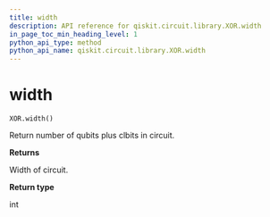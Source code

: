 ```yaml
---
title: width
description: API reference for qiskit.circuit.library.XOR.width
in_page_toc_min_heading_level: 1
python_api_type: method
python_api_name: qiskit.circuit.library.XOR.width
---
```


# width

<span id="qiskit.circuit.library.XOR.width" />

`XOR.width()`

Return number of qubits plus clbits in circuit.

**Returns**

Width of circuit.

**Return type**

int

